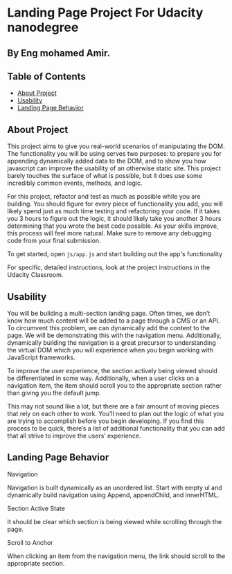 # Landing Page Project For Udacity nanodegree
## By Eng mohamed Amir.

## Table of Contents

- [About Project](#about-project)
- [Usability](#usability)
- [Landing Page Behavior](#landing-page-behavior)
 

## About Project

This project aims to give you real-world scenarios of manipulating the DOM. The functionality you will be using serves two purposes: to prepare you for appending dynamically added data to the DOM, and to show you how javascript can improve the usability of an otherwise static site. This project barely touches the surface of what is possible, but it does use some incredibly common events, methods, and logic.

For this project, refactor and test as much as possible while you are building. You should figure for every piece of functionality you add, you will likely spend just as much time testing and refactoring your code. If it takes you 3 hours to figure out the logic, it should likely take you another 3 hours determining that you wrote the best code possible. As your skills improve, this process will feel more natural. Make sure to remove any debugging code from your final submission.


To get started, open `js/app.js` and start building out the app's functionality

For specific, detailed instructions, look at the project instructions in the
Udacity Classroom.

## Usability
You will be building a multi-section landing page. Often times, we don’t know how much content will be added to a page through a CMS or an API. To circumvent this problem, we can dynamically add the content to the page. We will be demonstrating this with the navigation menu. Additionally, dynamically building the navigation is a great precursor to understanding the virtual DOM which you will experience when you begin working with JavaScript frameworks.

To improve the user experience, the section actively being viewed should be differentiated in some way. Additionally, when a user clicks on a navigation item, the item should scroll you to the appropriate section rather than giving you the default jump.

This may not sound like a lot, but there are a fair amount of moving pieces that rely on each other to work. You’ll need to plan out the logic of what you are trying to accomplish before you begin developing. If you find this process to be quick, there’s a list of additional functionality that you can add that all strive to improve the users’ experience.

 
## Landing Page Behavior

Navigation

Navigation is built dynamically as an unordered list. Start with empty ul and dynamically build navigation using Append, appendChild, and innerHTML.

Section Active State

It should be clear which section is being viewed while scrolling through the page.

Scroll to Anchor

When clicking an item from the navigation menu, the link should scroll to the appropriate section.

 